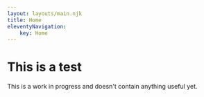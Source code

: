 ```yaml
---
layout: layouts/main.njk
title: Home
eleventyNavigation:
    key: Home
---
```

# This is a test

This is a work in progress and doesn't contain anything useful yet.

